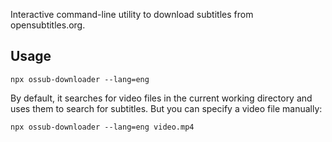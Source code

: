 Interactive command-line utility to download subtitles from opensubtitles.org.

## Usage

```shell
npx ossub-downloader --lang=eng
```

By default, it searches for video files in the current working directory and uses them to search for subtitles.
But you can specify a video file manually:

```shell
npx ossub-downloader --lang=eng video.mp4
```
